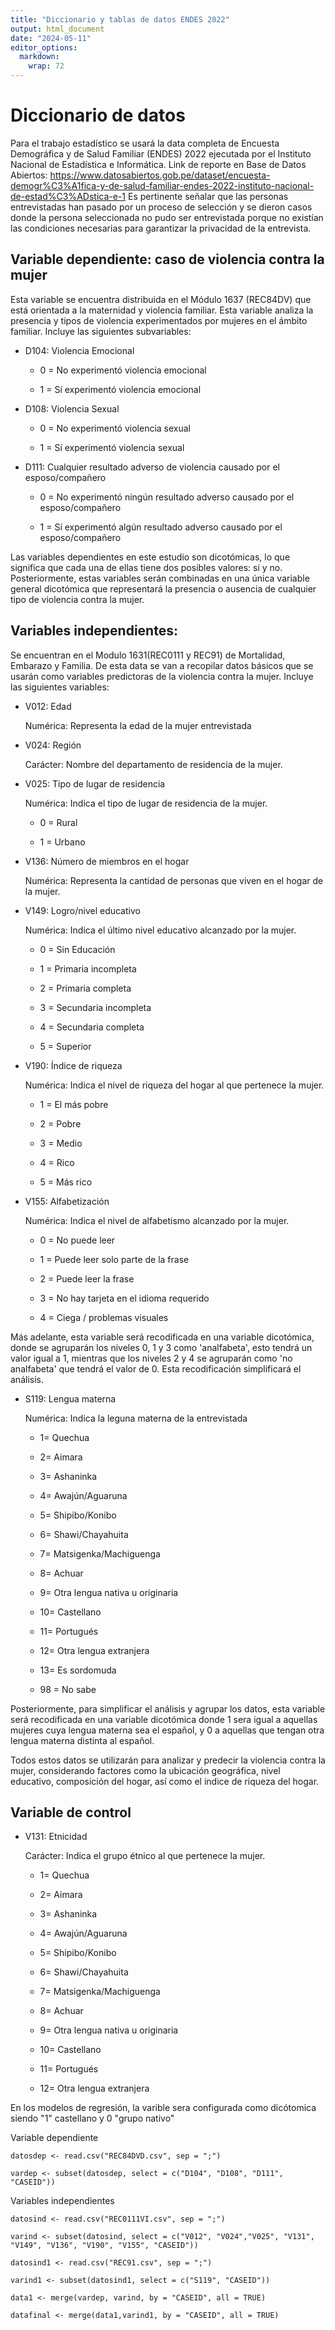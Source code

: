 ```yaml
---
title: "Diccionario y tablas de datos ENDES 2022"
output: html_document
date: "2024-05-11"
editor_options: 
  markdown: 
    wrap: 72
---
```


# Diccionario de datos

Para el trabajo estadístico se usará la data completa de Encuesta
Demográfica y de Salud Familiar (ENDES) 2022 ejecutada por el Instituto
Nacional de Estadística e Informática. Link de reporte en Base de Datos
Abiertos:
<https://www.datosabiertos.gob.pe/dataset/encuesta-demogr%C3%A1fica-y-de-salud-familiar-endes-2022-instituto-nacional-de-estad%C3%ADstica-e-1>
Es pertinente señalar que las personas entrevistadas han pasado por un
proceso de selección y se dieron casos donde la persona seleccionada no
pudo ser entrevistada porque no existían las condiciones necesarias para
garantizar la privacidad de la entrevista.

## Variable dependiente: caso de violencia contra la mujer

Esta variable se encuentra distribuida en el Módulo 1637 (REC84DV) que está
orientada a la maternidad y violencia familiar. Esta variable analiza la
presencia y tipos de violencia experimentados por mujeres en el ámbito
familiar. Incluye las siguientes subvariables:

-   D104: Violencia Emocional

    -   0 = No experimentó violencia emocional

    -   1 = Sí experimentó violencia emocional

-   D108: Violencia Sexual

    -   0 = No experimentó violencia sexual

    -   1 = Sí experimentó violencia sexual

-   D111: Cualquier resultado adverso de violencia causado por el
    esposo/compañero

    -   0 = No experimentó ningún resultado adverso causado por el
        esposo/compañero

    -   1 = Sí experimentó algún resultado adverso causado por el
        esposo/compañero

Las variables dependientes en este estudio son dicotómicas, lo que significa que cada una de ellas tiene dos posibles valores: si y no. Posteriormente, estas variables serán combinadas en una única variable general dicotómica que representará la presencia o ausencia de cualquier tipo de violencia contra la mujer. 

## Variables independientes:

Se encuentran en el Modulo 1631(REC0111 y REC91) de Mortalidad, Embarazo y Familia. De
esta data se van a recopilar datos básicos que se usarán como variables
predictoras de la violencia contra la mujer. Incluye las siguientes
variables:

-   V012: Edad

    Numérica: Representa la edad de la mujer entrevistada

-   V024: Región

    Carácter: Nombre del departamento de residencia de la mujer.

-   V025: Tipo de lugar de residencia

    Numérica: Indica el tipo de lugar de residencia de la mujer.

    -   0 = Rural

    -   1 = Urbano

-   V136: Número de miembros en el hogar

    Numérica: Representa la cantidad de personas que viven en el hogar
    de la mujer.

-   V149: Logro/nivel educativo

    Numérica: Indica el último nivel educativo alcanzado por la mujer.

    -   0 = Sin Educación

    -   1 = Primaria incompleta

    -   2 = Primaria completa

    -   3 = Secundaria incompleta

    -   4 = Secundaria completa

    -   5 = Superior

-   V190: Índice de riqueza

    Numérica: Indica el nivel de riqueza del hogar al que pertenece la
    mujer.

    -   1 = El más pobre

    -   2 = Pobre

    -   3 = Medio

    -   4 = Rico

    -   5 = Más rico
    
-   V155: Alfabetización 

    Numérica: Indica el nivel de alfabetismo alcanzado por la mujer.

    -   0 = No puede leer

    -   1 = Puede leer solo parte de la frase

    -   2 = Puede leer la frase

    -   3 = No hay tarjeta en el idioma requerido

    -   4 = Ciega / problemas visuales 

Más adelante, esta variable será recodificada en una variable dicotómica, donde se agruparán los niveles 0, 1 y 3 como 'analfabeta', esto tendrá un valor igual a 1,  mientras que los niveles 2 y 4 se agruparán como 'no analfabeta' que tendrá el valor de 0. Esta recodificación simplificará el análisis. 

-   S119: Lengua materna

    Numérica: Indica la leguna materna de la entrevistada

    -   1= Quechua

    -   2= Aimara

    -   3= Ashaninka

    -   4= Awajún/Aguaruna

    -   5= Shipibo/Konibo

    -   6= Shawi/Chayahuita

    -   7= Matsigenka/Machiguenga

    -   8= Achuar

    -   9= Otra lengua nativa u originaria

    -   10= Castellano

    -   11= Portugués

    -   12= Otra lengua extranjera

    -   13= Es sordomuda

    -   98 = No sabe

Posteriormente, para simplificar el análisis y agrupar los datos, esta variable será recodificada en una variable dicotómica donde 1 sera igual a aquellas mujeres cuya lengua materna sea el español, y 0 a aquellas que tengan otra lengua materna distinta al español.


Todos estos datos se utilizarán para analizar y predecir la violencia contra la mujer, considerando factores como la ubicación geográfica, nivel educativo, composición del hogar, así como el índice de riqueza del hogar.

## Variable de control

-   V131: Etnicidad

    Carácter: Indica el grupo étnico al que pertenece la mujer.

    -   1= Quechua

    -   2= Aimara

    -   3= Ashaninka

    -   4= Awajún/Aguaruna

    -   5= Shipibo/Konibo

    -   6= Shawi/Chayahuita

    -   7= Matsigenka/Machiguenga

    -   8= Achuar

    -   9= Otra lengua nativa u originaria

    -   10= Castellano

    -   11= Portugués

    -   12= Otra lengua extranjera

En los modelos de regresión, la varible sera configurada como dicótomica siendo "1" castellano y 0 "grupo nativo"

Variable dependiente

```{r}
datosdep <- read.csv("REC84DVD.csv", sep = ";")
```

```{r}
vardep <- subset(datosdep, select = c("D104", "D108", "D111", "CASEID"))
```

Variables independientes

```{r}
datosind <- read.csv("REC0111VI.csv", sep = ";")
```

```{r}
varind <- subset(datosind, select = c("V012", "V024","V025", "V131", "V149", "V136", "V190", "V155", "CASEID"))
```

```{r}
datosind1 <- read.csv("REC91.csv", sep = ";")
```

```{r}
varind1 <- subset(datosind1, select = c("S119", "CASEID"))
```

```{r}
data1 <- merge(vardep, varind, by = "CASEID", all = TRUE)

```

```{r}
datafinal <- merge(data1,varind1, by = "CASEID", all = TRUE)
```
